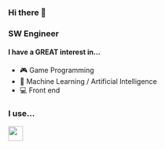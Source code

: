 ### Hi there 👋

### SW Engineer

#### I have a GREAT interest in...

* :video_game: Game Programming
* 🧠 Machine Learning / Artificial Intelligence
* :computer: Front end

### I use...

<img src="(https://user-images.githubusercontent.com/41438361/93878033-67bf8780-fd14-11ea-8472-1fea91fd2094.png" width=30 height=30>


